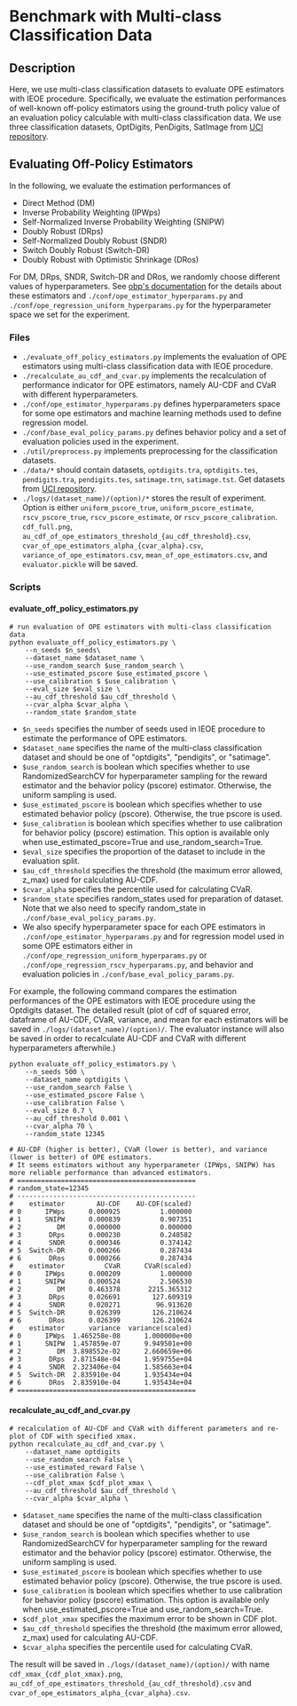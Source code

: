 # Benchmark with Multi-class Classification Data
## Description
Here, we use multi-class classification datasets to evaluate OPE estimators with IEOE procedure. Specifically, we evaluate the estimation performances of well-known off-policy estimators using the ground-truth policy value of an evaluation policy calculable with multi-class classification data. We use three classification datasets, OptDigits, PenDigits, SatImage from [UCI repository](https://archive.ics.uci.edu/ml/index.php).

## Evaluating Off-Policy Estimators
In the following, we evaluate the estimation performances of
- Direct Method (DM)
- Inverse Probability Weighting (IPWps)
- Self-Normalized Inverse Probability Weighting (SNIPW)
- Doubly Robust (DRps)
- Self-Normalized Doubly Robust (SNDR)
- Switch Doubly Robust (Switch-DR)
- Doubly Robust with Optimistic Shrinkage (DRos)

For DM, DRps, SNDR, Switch-DR and DRos, we randomly choose different values of hyperparameters. See [obp's documentation](https://zr-obp.readthedocs.io/en/latest/estimators.html) for the details about these estimators and `./conf/ope_estimator_hyperparams.py` and `./conf/ope_regression_uniform_hyperparams.py` for the hyperparameter space we set for the experiment.

### Files
- `./evaluate_off_policy_estimators.py` implements the evaluation of OPE estimators using multi-class classification data with IEOE procedure.
- `./recalculate_au_cdf_and_cvar.py` implements the recalculation of performance indicator for OPE estimators, namely AU-CDF and CVaR with different hyperparameters.
- `./conf/ope_estimator_hyperparams.py` defines hyperparameters space for some ope estimators and machine learning methods used to define regression model.
- `./conf/base_eval_policy_params.py` defines behavior policy and a set of evaluation policies used in the experiment.
- `./util/preprocess.py` implements preprocessing for the classification datasets.
- `./data/*` should contain datasets, `optdigits.tra`, `optdigits.tes`, `pendigits.tra`, `pendigits.tes`, `satimage.trn`, `satimage.tst`. Get datasets from [UCI repository](https://archive.ics.uci.edu/ml/index.php).
- `./logs/(dataset_name)/(option)/*` stores the result of experiment. Option is either `uniform_pscore_true`, `uniform_pscore_estimate`, `rscv_pscore_true`, `rscv_pscore_estimate`, or `rscv_pscore_calibration`. `cdf_full.png`, `au_cdf_of_ope_estimators_threshold_{au_cdf_threshold}.csv`, `cvar_of_ope_estimators_alpha_{cvar_alpha}.csv`, `variance_of_ope_estimators.csv`, `mean_of_ope_estimators.csv`, and `evaluator.pickle` will be saved.

### Scripts
#### evaluate_off_policy_estimators.py
```
# run evaluation of OPE estimators with multi-class classification data
python evaluate_off_policy_estimators.py \
    --n_seeds $n_seeds\
    --dataset_name $dataset_name \
    --use_random_search $use_random_search \
    --use_estimated_pscore $use_estimated_pscore \
    --use_calibration $ $use_calibration \
    --eval_size $eval_size \
    --au_cdf_threshold $au_cdf_threshold \
    --cvar_alpha $cvar_alpha \
    --random_state $random_state
```
- `$n_seeds` specifies the number of seeds used in IEOE procedure to estimate the performance of OPE estimators.
- `$dataset_name` specifies the name of the multi-class classification dataset and should be one of "optdigits", "pendigits", or "satimage".
- `$use_random_search` is boolean which specifies whether to use RandomizedSearchCV for hyperparameter sampling for the reward estimator and the behavior policy (pscore) estimator. Otherwise, the uniform sampling is used.
- `$use_estimated_pscore` is boolean which specifies whether to use estimated behavior policy (pscore). Otherwise, the true pscore is used.
- `$use_calibration` is boolean which specifies whether to use calibration for behavior policy (pscore) estimation. This option is available only when use_estimated_pscore=True and use_random_search=True.
- `$eval_size` specifies the proportion of the dataset to include in the evaluation split.
- `$au_cdf_threshold` specifies the threshold (the maximum error allowed, z_max) used for calculating AU-CDF.
- `$cvar_alpha` specifies the percentile used for calculating CVaR.
- `$random_state` specifies random_states used for preparation of dataset. Note that we also need to specify random_state in `./conf/base_eval_policy_params.py`.
- We also specify hyperparameter space for each OPE estimators in `./conf/ope_estimator_hyperparams.py` and for regression model used in some OPE estimators either in `./conf/ope_regression_uniform_hyperparams.py` or `./conf/ope_regression_rscv_hyperparams.py`, and behavior and evaluation policies in `./conf/base_eval_policy_params.py`.

For example, the following command compares the estimation performances of the OPE estimators with IEOE procedure using the Optdigits dataset. The detailed result (plot of cdf of squared error, dataframe of AU-CDF, CVaR, variance, and mean for each estimators will be saved in `./logs/(dataset_name)/(option)/`. The evaluator instance will also be saved in order to recalculate AU-CDF and CVaR with different hyperparameters afterwhile.)
```
python evaluate_off_policy_estimators.py \
    --n_seeds 500 \
    --dataset_name optdigits \
    --use_random_search False \
    --use_estimated_pscore False \
    --use_calibration False \
    --eval_size 0.7 \
    --au_cdf_threshold 0.001 \
    --cvar_alpha 70 \
    --random_state 12345

# AU-CDF (higher is better), CVaR (lower is better), and variance (lower is better) of OPE estimators.
# It seems estimators without any hyperparameter (IPWps, SNIPW) has more reliable performance than advanced estimators.
# =============================================
# random_state=12345
# ---------------------------------------------
#    estimator        AU-CDF    AU-CDF(scaled)
# 0      IPWps      0.000925          1.000000
# 1      SNIPW      0.000839          0.907351
# 2         DM      0.000000          0.000000
# 3       DRps      0.000230          0.248582
# 4       SNDR      0.000346          0.374142
# 5  Switch-DR      0.000266          0.287434
# 6       DRos      0.000266          0.287434
#    estimator          CVaR      CVaR(scaled)
# 0      IPWps      0.000209          1.000000
# 1      SNIPW      0.000524          2.506530
# 2         DM      0.463378       2215.365312
# 3       DRps      0.026691        127.609319
# 4       SNDR      0.020271         96.913620
# 5  Switch-DR      0.026399        126.210624
# 6       DRos      0.026399        126.210624
#    estimator      variance  variance(scaled)
# 0      IPWps  1.465258e-08      1.000000e+00
# 1      SNIPW  1.457859e-07      9.949501e+00
# 2         DM  3.898552e-02      2.660659e+06
# 3       DRps  2.871548e-04      1.959755e+04
# 4       SNDR  2.323406e-04      1.585663e+04
# 5  Switch-DR  2.835910e-04      1.935434e+04
# 6       DRos  2.835910e-04      1.935434e+04
# =============================================
```

#### recalculate_au_cdf_and_cvar.py
```
# recalculation of AU-CDF and CVaR with different parameters and re-plot of CDF with specified xmax.
python recalculate_au_cdf_and_cvar.py \
    --dataset_name optdigits
    --use_random_search False \
    --use_estimated_reward False \
    --use_calibration False \
    --cdf_plot_xmax $cdf_plot_xmax \
    --au_cdf_threshold $au_cdf_threshold \
    --cvar_alpha $cvar_alpha \
```
- `$dataset_name` specifies the name of the multi-class classification dataset and should be one of "optdigits", "pendigits", or "satimage".
- `$use_random_search` is boolean which specifies whether to use RandomizedSearchCV for hyperparameter sampling for the reward estimator and the behavior policy (pscore) estimator. Otherwise, the uniform sampling is used.
- `$use_estimated_pscore` is boolean which specifies whether to use estimated behavior policy (pscore). Otherwise, the true pscore is used.
- `$use_calibration` is boolean which specifies whether to use calibration for behavior policy (pscore) estimation. This option is available only when use_estimated_pscore=True and use_random_search=True.
- `$cdf_plot_xmax` specifies the maximum error to be shown in CDF plot.
- `$au_cdf_threshold` specifies the threshold (the maximum error allowed, z_max) used for calculating AU-CDF.
- `$cvar_alpha` specifies the percentile used for calculating CVaR.

The result will be saved in `./logs/(dataset_name)/(option)/` with name `cdf_xmax_{cdf_plot_xmax}.png`, `au_cdf_of_ope_estimators_threshold_{au_cdf_threshold}.csv` and `cvar_of_ope_estimators_alpha_{cvar_alpha}.csv`.
